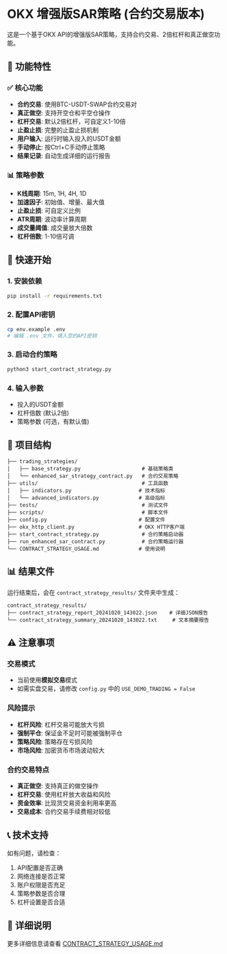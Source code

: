 # OKX 增强版SAR策略 (合约交易版本)

这是一个基于OKX API的增强版SAR策略，支持合约交易、2倍杠杆和真正做空功能。

## 🚀 功能特性

### ✅ 核心功能
- **合约交易**: 使用BTC-USDT-SWAP合约交易对
- **真正做空**: 支持开空仓和平空仓操作
- **杠杆交易**: 默认2倍杠杆，可自定义1-10倍
- **止盈止损**: 完整的止盈止损机制
- **用户输入**: 运行时输入投入的USDT金额
- **手动停止**: 按Ctrl+C手动停止策略
- **结果记录**: 自动生成详细的运行报告

### 📊 策略参数
- **K线周期**: 15m, 1H, 4H, 1D
- **加速因子**: 初始值、增量、最大值
- **止盈止损**: 可自定义比例
- **ATR周期**: 波动率计算周期
- **成交量阈值**: 成交量放大倍数
- **杠杆倍数**: 1-10倍可调

## 🎯 快速开始

### 1. 安装依赖
```bash
pip install -r requirements.txt
```

### 2. 配置API密钥
```bash
cp env.example .env
# 编辑 .env 文件，填入您的API密钥
```

### 3. 启动合约策略
```bash
python3 start_contract_strategy.py
```

### 4. 输入参数
- 投入的USDT金额
- 杠杆倍数 (默认2倍)
- 策略参数 (可选，有默认值)

## 📁 项目结构

```
├── trading_strategies/
│   ├── base_strategy.py                    # 基础策略类
│   └── enhanced_sar_strategy_contract.py   # 合约交易策略
├── utils/                                  # 工具函数
│   ├── indicators.py                      # 技术指标
│   └── advanced_indicators.py             # 高级指标
├── tests/                                  # 测试文件
├── scripts/                                # 脚本文件
├── config.py                              # 配置文件
├── okx_http_client.py                     # OKX HTTP客户端
├── start_contract_strategy.py              # 合约策略启动器
├── run_enhanced_sar_contract.py            # 合约策略运行器
└── CONTRACT_STRATEGY_USAGE.md             # 使用说明
```

## 📊 结果文件

运行结束后，会在 `contract_strategy_results/` 文件夹中生成：

```
contract_strategy_results/
├── contract_strategy_report_20241020_143022.json    # 详细JSON报告
└── contract_strategy_summary_20241020_143022.txt     # 文本摘要报告
```

## ⚠️ 注意事项

### 交易模式
- 当前使用**模拟交易**模式
- 如需实盘交易，请修改 `config.py` 中的 `USE_DEMO_TRADING = False`

### 风险提示
- **杠杆风险**: 杠杆交易可能放大亏损
- **强制平仓**: 保证金不足时可能被强制平仓
- **策略风险**: 策略存在亏损风险
- **市场风险**: 加密货币市场波动较大

### 合约交易特点
- **真正做空**: 支持真正的做空操作
- **杠杆交易**: 使用杠杆放大收益和风险
- **资金效率**: 比现货交易资金利用率更高
- **交易成本**: 合约交易手续费相对较低

## 📞 技术支持

如有问题，请检查：
1. API配置是否正确
2. 网络连接是否正常
3. 账户权限是否充足
4. 策略参数是否合理
5. 杠杆设置是否合适

## 📖 详细说明

更多详细信息请查看 [CONTRACT_STRATEGY_USAGE.md](CONTRACT_STRATEGY_USAGE.md)